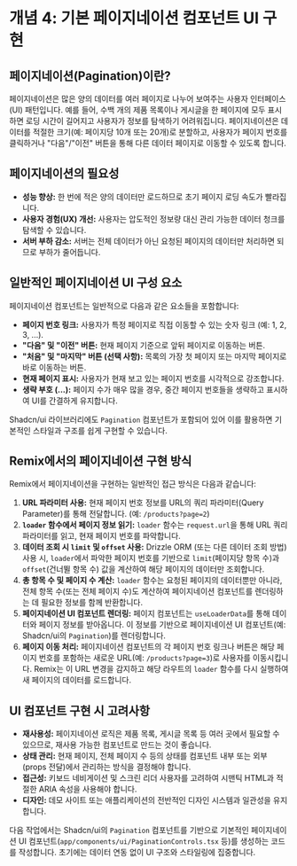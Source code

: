 # 개념 4: 기본 페이지네이션 컴포넌트 UI 구현

## 페이지네이션(Pagination)이란?

페이지네이션은 많은 양의 데이터를 여러 페이지로 나누어 보여주는 사용자 인터페이스(UI) 패턴입니다. 예를 들어, 수백 개의 제품 목록이나 게시글을 한 페이지에 모두 표시하면 로딩 시간이 길어지고 사용자가 정보를 탐색하기 어려워집니다. 페이지네이션은 데이터를 적절한 크기(예: 페이지당 10개 또는 20개)로 분할하고, 사용자가 페이지 번호를 클릭하거나 "다음"/"이전" 버튼을 통해 다른 데이터 페이지로 이동할 수 있도록 합니다.

## 페이지네이션의 필요성

*   **성능 향상:** 한 번에 적은 양의 데이터만 로드하므로 초기 페이지 로딩 속도가 빨라집니다.
*   **사용자 경험(UX) 개선:** 사용자는 압도적인 정보량 대신 관리 가능한 데이터 청크를 탐색할 수 있습니다.
*   **서버 부하 감소:** 서버는 전체 데이터가 아닌 요청된 페이지의 데이터만 처리하면 되므로 부하가 줄어듭니다.

## 일반적인 페이지네이션 UI 구성 요소

페이지네이션 컴포넌트는 일반적으로 다음과 같은 요소들을 포함합니다:

*   **페이지 번호 링크:** 사용자가 특정 페이지로 직접 이동할 수 있는 숫자 링크 (예: 1, 2, 3, ...).
*   **"다음" 및 "이전" 버튼:** 현재 페이지 기준으로 앞뒤 페이지로 이동하는 버튼.
*   **"처음" 및 "마지막" 버튼 (선택 사항):** 목록의 가장 첫 페이지 또는 마지막 페이지로 바로 이동하는 버튼.
*   **현재 페이지 표시:** 사용자가 현재 보고 있는 페이지 번호를 시각적으로 강조합니다.
*   **생략 부호 (...):** 페이지 수가 매우 많을 경우, 중간 페이지 번호들을 생략하고 표시하여 UI를 간결하게 유지합니다.

Shadcn/ui 라이브러리에도 `Pagination` 컴포넌트가 포함되어 있어 이를 활용하면 기본적인 스타일과 구조를 쉽게 구현할 수 있습니다.

## Remix에서의 페이지네이션 구현 방식

Remix에서 페이지네이션을 구현하는 일반적인 접근 방식은 다음과 같습니다:

1.  **URL 파라미터 사용:** 현재 페이지 번호 정보를 URL의 쿼리 파라미터(Query Parameter)를 통해 전달합니다. (예: `/products?page=2`)
2.  **`loader` 함수에서 페이지 정보 읽기:** `loader` 함수는 `request.url`을 통해 URL 쿼리 파라미터를 읽고, 현재 페이지 번호를 파악합니다.
3.  **데이터 조회 시 `limit` 및 `offset` 사용:** Drizzle ORM (또는 다른 데이터 조회 방법) 사용 시, `loader`에서 파악한 페이지 번호를 기반으로 `limit`(페이지당 항목 수)과 `offset`(건너뛸 항목 수) 값을 계산하여 해당 페이지의 데이터만 조회합니다.
4.  **총 항목 수 및 페이지 수 계산:** `loader` 함수는 요청된 페이지의 데이터뿐만 아니라, 전체 항목 수(또는 전체 페이지 수)도 계산하여 페이지네이션 컴포넌트를 렌더링하는 데 필요한 정보를 함께 반환합니다.
5.  **페이지네이션 UI 컴포넌트 렌더링:** 페이지 컴포넌트는 `useLoaderData`를 통해 데이터와 페이지 정보를 받아옵니다. 이 정보를 기반으로 페이지네이션 UI 컴포넌트(예: Shadcn/ui의 `Pagination`)를 렌더링합니다.
6.  **페이지 이동 처리:** 페이지네이션 컴포넌트의 각 페이지 번호 링크나 버튼은 해당 페이지 번호를 포함하는 새로운 URL(예: `/products?page=3`)로 사용자를 이동시킵니다. Remix는 이 URL 변경을 감지하고 해당 라우트의 `loader` 함수를 다시 실행하여 새 페이지의 데이터를 로드합니다.

## UI 컴포넌트 구현 시 고려사항

*   **재사용성:** 페이지네이션 로직은 제품 목록, 게시글 목록 등 여러 곳에서 필요할 수 있으므로, 재사용 가능한 컴포넌트로 만드는 것이 좋습니다.
*   **상태 관리:** 현재 페이지, 전체 페이지 수 등의 상태를 컴포넌트 내부 또는 외부(props 전달)에서 관리하는 방식을 결정해야 합니다.
*   **접근성:** 키보드 네비게이션 및 스크린 리더 사용자를 고려하여 시맨틱 HTML과 적절한 ARIA 속성을 사용해야 합니다.
*   **디자인:** 데모 사이트 또는 애플리케이션의 전반적인 디자인 시스템과 일관성을 유지합니다.

다음 작업에서는 Shadcn/ui의 `Pagination` 컴포넌트를 기반으로 기본적인 페이지네이션 UI 컴포넌트(`app/components/ui/PaginationControls.tsx` 등)를 생성하는 코드를 작성합니다. 초기에는 데이터 연동 없이 UI 구조와 스타일링에 집중합니다. 